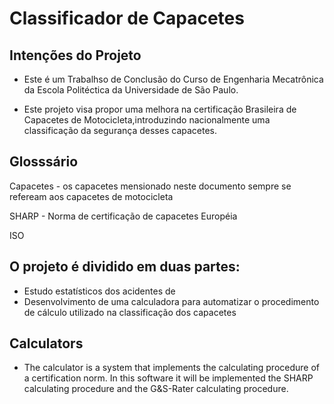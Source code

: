 # Classificador de Capacetes

## Intenções do Projeto
* Este é um Trabalhso de Conclusão do Curso de Engenharia Mecatrônica da Escola Politéctica da Universidade de São Paulo.

* Este projeto visa propor uma melhora na certificação Brasileira de Capacetes de Motocicleta,introduzindo nacionalmente uma classificação da segurança desses capacetes.


## Glosssário
Capacetes - os capacetes mensionado neste documento sempre se refeream aos capacetes de motocicleta

SHARP - Norma de certificação de capacetes Européia

ISO
## O projeto é dividido em duas partes:
* Estudo estatísticos dos acidentes de
* Desenvolvimento de uma calculadora para automatizar o procedimento de cálculo utilizado na classificação dos capacetes

## Calculators
* The calculator is a system that implements the calculating procedure of a certification norm. In this software it will be implemented the SHARP calculating procedure and the G&S-Rater calculating procedure.

